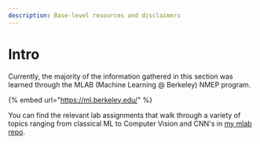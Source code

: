 ```yaml
---
description: Base-level resources and disclaimers
---
```


# Intro

Currently, the majority of the information gathered in this section was learned through the MLAB \(Machine Learning @ Berkeley\) NMEP program.

{% embed url="https://ml.berkeley.edu/" %}

You can find the relevant lab assignments that walk through a variety of topics ranging from classical ML to Computer Vision and CNN's in [my mlab repo](https://github.com/adham-elarabawy/mlab). 



